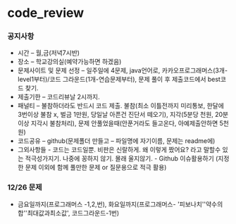 # code_review 
### 공지사항
* 시간 – 월,금(저녁7시반)
* 장소 – 학교강의실(예약가능하면 하겠음)
* 문제사이트 및 문제 선정 – 일주일에 4문제, java언어로, 카카오프로그래머스(3개-level1부터)/코드 그라운드(1개-연습문제부터), 문제 풀이 후 제출코드에서 best코드 찾기.
* 제출기한 – 코드리뷰날 2시까지.
* 패널티 – 불참하더라도 반드시 코드 제출. 불참(최소 이틀전까지 미리통보, 한달에 3번이상 불참 x, 벌금 1만원, 당일날 아픈건 진단서 떼오기), 지각(5분당 천원, 20분이상 지각시 불참처리), 문제 안풀었을때(안푼거라도 들고온다, 아예제출안하면 5천원)
* 코드공유 – github(문제폴더 만들고 – 파일명에 자기이름, 문제는 readme에)
* 그외사항들 - 코드는 코드일뿐. 비판은 신랄하게. 왜 이렇게 짰어요? 라고 말할수 있는 적극성가지기. 나중에 꽁하지 않기. 몰래 울지않기.
            - Github 이슈활용하기 (지정한 문제 이외에 함께 풀만한 문제 or 질문용으로 적극 활용)

### 12/26 문제
* 금요일까지(프로그래머스 -1,2,번), 화요일까지(프로그래머스- '피보나치''약수의합''최대값과최소값', 코드그라운드-1번)
